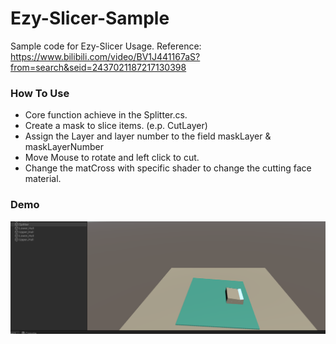 # Ezy-Slicer-Sample
Sample code for Ezy-Slicer Usage. Reference: https://www.bilibili.com/video/BV1J441167aS?from=search&seid=2437021187217130398

### How To Use
- Core function achieve in the Splitter.cs. 
- Create a mask to slice items. (e.p. CutLayer)
- Assign the Layer and layer number to the field maskLayer & maskLayerNumber
- Move Mouse to rotate and left click to cut.
- Change the matCross with specific shader to change the cutting face material. 

### Demo
![image1](figs/figs.png)